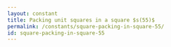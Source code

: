 ```yaml
---
layout: constant
title: Packing unit squares in a square $s(55)$
permalink: /constants/square-packing-in-square-55/
id: square-packing-in-square-55
---
```

